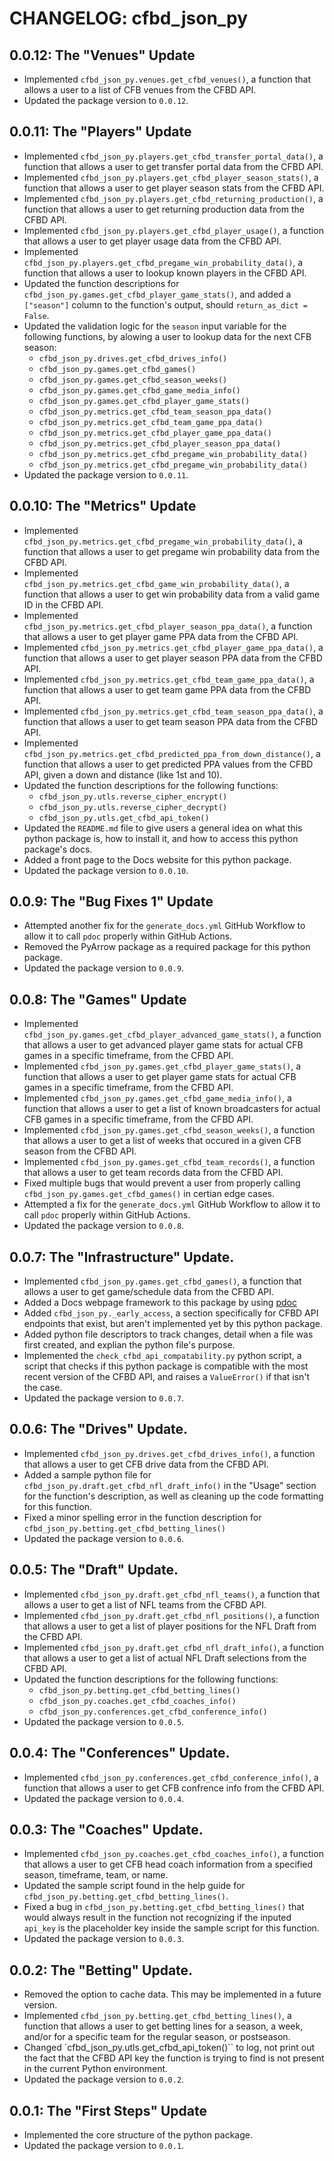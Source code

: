 # CHANGELOG: cfbd_json_py

## 0.0.12: The "Venues" Update
- Implemented `cfbd_json_py.venues.get_cfbd_venues()`, a function that allows a user to a list of CFB venues from the CFBD API.
- Updated the package version to `0.0.12`.


## 0.0.11: The "Players" Update

- Implemented `cfbd_json_py.players.get_cfbd_transfer_portal_data()`, a function that allows a user to get transfer portal data from the CFBD API.
- Implemented `cfbd_json_py.players.get_cfbd_player_season_stats()`, a function that allows a user to get player season stats from the CFBD API.
- Implemented `cfbd_json_py.players.get_cfbd_returning_production()`, a function that allows a user to get returning production data from the CFBD API.
- Implemented `cfbd_json_py.players.get_cfbd_player_usage()`, a function that allows a user to get player usage data from the CFBD API.
- Implemented `cfbd_json_py.players.get_cfbd_pregame_win_probability_data()`, a function that allows a user to lookup known players in the CFBD API.
- Updated the function descriptions for `cfbd_json_py.games.get_cfbd_player_game_stats()`, and added a `["season"]` column to the function's output, should `return_as_dict = False`.
- Updated the validation logic for the `season` input variable for the following functions, by alowing a user to lookup data for the next CFB season:
  - `cfbd_json_py.drives.get_cfbd_drives_info()`
  - `cfbd_json_py.games.get_cfbd_games()`
  - `cfbd_json_py.games.get_cfbd_season_weeks()`
  - `cfbd_json_py.games.get_cfbd_game_media_info()`
  - `cfbd_json_py.games.get_cfbd_player_game_stats()`
  - `cfbd_json_py.metrics.get_cfbd_team_season_ppa_data()`
  - `cfbd_json_py.metrics.get_cfbd_team_game_ppa_data()`
  - `cfbd_json_py.metrics.get_cfbd_player_game_ppa_data()`
  - `cfbd_json_py.metrics.get_cfbd_player_season_ppa_data()`
  - `cfbd_json_py.metrics.get_cfbd_pregame_win_probability_data()`
  - `cfbd_json_py.metrics.get_cfbd_pregame_win_probability_data()`
- Updated the package version to `0.0.11`.

## 0.0.10: The "Metrics" Update

- Implemented `cfbd_json_py.metrics.get_cfbd_pregame_win_probability_data()`, a function that allows a user to get pregame win probability data from the CFBD API.
- Implemented `cfbd_json_py.metrics.get_cfbd_game_win_probability_data()`, a function that allows a user to get win probability data from a valid game ID in the CFBD API.
- Implemented `cfbd_json_py.metrics.get_cfbd_player_season_ppa_data()`, a function that allows a user to get player game PPA data from the CFBD API.
- Implemented `cfbd_json_py.metrics.get_cfbd_player_game_ppa_data()`, a function that allows a user to get player season PPA data from the CFBD API.
- Implemented `cfbd_json_py.metrics.get_cfbd_team_game_ppa_data()`, a function that allows a user to get team game PPA data from the CFBD API.
- Implemented `cfbd_json_py.metrics.get_cfbd_team_season_ppa_data()`, a function that allows a user to get team season PPA data from the CFBD API.
- Implemented `cfbd_json_py.metrics.get_cfbd_predicted_ppa_from_down_distance()`, a function that allows a user to get predicted PPA values from the CFBD API, given a down and distance (like 1st and 10).
- Updated the function descriptions for the following functions:
  - `cfbd_json_py.utls.reverse_cipher_encrypt()`
  - `cfbd_json_py.utls.reverse_cipher_decrypt()`
  - `cfbd_json_py.utls.get_cfbd_api_token()`
- Updated the `README.md` file to give users a general idea on what this python package is, how to install it, and how to access this python package's docs.
- Added a front page to the Docs website for this python package.
- Updated the package version to `0.0.10`.

## 0.0.9: The "Bug Fixes 1" Update
- Attempted another fix for the `generate_docs.yml` GitHub Workflow to allow it to call `pdoc` properly within GitHub Actions.
- Removed the PyArrow package as a required package for this python package.
- Updated the package version to `0.0.9`.

## 0.0.8: The "Games" Update

- Implemented `cfbd_json_py.games.get_cfbd_player_advanced_game_stats()`, a function that allows a user to get advanced player game stats for actual CFB games in a specific timeframe, from the CFBD API.
- Implemented `cfbd_json_py.games.get_cfbd_player_game_stats()`, a function that allows a user to get player game stats for actual CFB games in a specific timeframe, from the CFBD API.
- Implemented `cfbd_json_py.games.get_cfbd_game_media_info()`, a function that allows a user to get a list of known broadcasters for actual CFB games in a specific timeframe, from the CFBD API.
- Implemented `cfbd_json_py.games.get_cfbd_season_weeks()`, a function that allows a user to get a list of weeks that occured in a given CFB season from the CFBD API.
- Implemented `cfbd_json_py.games.get_cfbd_team_records()`, a function that allows a user to get team records data from the CFBD API.
- Fixed multiple bugs that would prevent a user from properly calling `cfbd_json_py.games.get_cfbd_games()` in certian edge cases.
- Attempted a fix for the `generate_docs.yml` GitHub Workflow to allow it to call `pdoc` properly within GitHub Actions.
- Updated the package version to `0.0.8`.

## 0.0.7: The "Infrastructure" Update.

- Implemented `cfbd_json_py.games.get_cfbd_games()`, a function that allows a user to get game/schedule data from the CFBD API.
- Added a Docs webpage framework to this package by using [pdoc](https://pdoc.dev/)
- Added `cfbd_json_py._early_access`, a section specifically for CFBD API endpoints that exist, but aren't implemented yet by this python package.
- Added python file descriptors to track changes, detail when a file was first created, and explian the python file's purpose.
- Implemented the `check_cfbd_api_compatability.py` python script, a script that checks if this python package is compatible with the most recent version of the CFBD API, and raises a `ValueError()` if that isn't the case.
- Updated the package version to `0.0.7`.

## 0.0.6: The "Drives" Update.

- Implemented `cfbd_json_py.drives.get_cfbd_drives_info()`, a function that allows a user to get CFB drive data from the CFBD API.
- Added a sample python file for `cfbd_json_py.draft.get_cfbd_nfl_draft_info()` in the "Usage" section for the function's description, as well as cleaning up the code formatting for this function.
- Fixed a minor spelling error in the function description for `cfbd_json_py.betting.get_cfbd_betting_lines()`
- Updated the package version to `0.0.6`.

## 0.0.5: The "Draft" Update.

- Implemented `cfbd_json_py.draft.get_cfbd_nfl_teams()`, a function that allows a user to get a list of NFL teams from the CFBD API.
- Implemented `cfbd_json_py.draft.get_cfbd_nfl_positions()`, a function that allows a user to get a list of player positions for the NFL Draft from the CFBD API.
- Implemented `cfbd_json_py.draft.get_cfbd_nfl_draft_info()`, a function that allows a user to get a list of actual NFL Draft selections from the CFBD API.
- Updated the function descriptions for the following functions:
  - `cfbd_json_py.betting.get_cfbd_betting_lines()`
  - `cfbd_json_py.coaches.get_cfbd_coaches_info()`
  - `cfbd_json_py.conferences.get_cfbd_conference_info()`
- Updated the package version to `0.0.5`.

## 0.0.4: The "Conferences" Update.

- Implemented `cfbd_json_py.conferences.get_cfbd_conference_info()`, a function that allows a user to get CFB confrence info from the CFBD API.
- Updated the package version to `0.0.4`.

## 0.0.3: The "Coaches" Update.

- Implemented `cfbd_json_py.coaches.get_cfbd_coaches_info()`, a function that allows a user to get CFB head coach information from a specified season, timeframe, team, or name.
- Updated the sample script found in the help guide for `cfbd_json_py.betting.get_cfbd_betting_lines()`.
- Fixed a bug in `cfbd_json_py.betting.get_cfbd_betting_lines()` that would always result in the function not recognizing if the inputed `api_key` is the placeholder key inside the sample script for this function.
- Updated the package version to `0.0.3`.

## 0.0.2: The "Betting" Update.

- Removed the option to cache data. This may be implemented in a future version.
- Implemented `cfbd_json_py.betting.get_cfbd_betting_lines()`, a function that allows a user to get betting lines for a season, a week, and/or for a specific team for the regular season, or postseason.
- Changed `cfbd_json_py.utls.get_cfbd_api_token()`` to log, not print out the fact that the CFBD API key the function is trying to find is not present in the current Python environment.
- Updated the package version to `0.0.2`.

## 0.0.1: The "First Steps" Update

- Implemented the core structure of the python package.
- Updated the package version to `0.0.1`.
